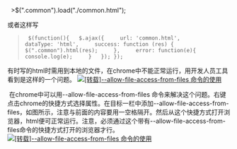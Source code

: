   >$(".common").load("./common.html");

或者这样写
>`
$(function(){  
    $.ajax({    
        url: 'common.html',    
        dataType: 'html',    
        success: function (res) {      
            $(".common").html(res);    
        },    
       error: function(e){      
           console.log(e);    
       }  
   });
});`

有时写的html时需用到本地的文件，在chrome中不能正常运行，用开发人员工具看到是这样的一个问题。
[![[转载]--allow-file-access-from-files <wbr>命令的使用](https://app.yinxiang.com/shard/s64/res/1f4b824c-dae8-48c4-82ef-0d3c4c38ffdd.png)](http://photo.blog.sina.com.cn/showpic.html#blogid=a76aa1590101eams&url=http://s6.sinaimg.cn/orignal/6612d581g790aebda1595)

 在chrome中可以用--allow-file-access-from-files 命令来解决这个问题。右键点击chrome的快捷方式选择属性。在目标一栏中添加--allow-file-access-from-files，如图所示，注意与前面的内容要用一空格隔开。然后从这个快捷方式打开浏览器，html便可正常运行。注意，必须通过这个带有--allow-file-access-from-files命令的快捷方式打开的浏览器才行。
[![[转载]--allow-file-access-from-files <wbr>命令的使用](https://app.yinxiang.com/shard/s64/res/000c91db-f1c1-4579-ac89-2ff29c962ea8.png)](http://photo.blog.sina.com.cn/showpic.html#blogid=a76aa1590101eams&url=http://s6.sinaimg.cn/orignal/6612d581gba6d57e34795)
